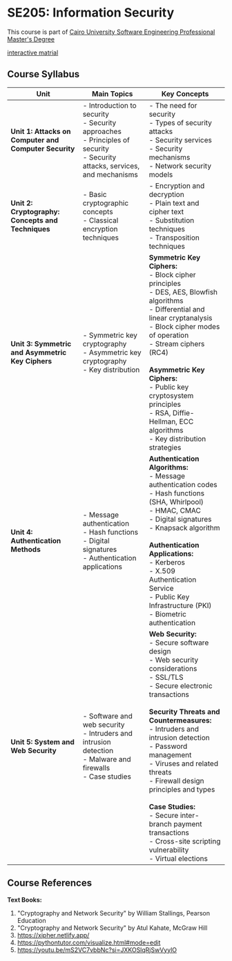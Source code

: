 # SE205: Information Security

This course is part of [Cairo University Software Engineering Professional Master's Degree](https://github.com/astral-fate/Cairo-University-Software-Engineering-Professional-Master-s-Degree) 

[interactive matrial](https://astral-fate.github.io/SE205-Information-Security/)
## Course Syllabus

| Unit | Main Topics | Key Concepts |
|------|-------------|--------------|
| **Unit 1: Attacks on Computer and Computer Security** | - Introduction to security<br>- Security approaches<br>- Principles of security<br>- Security attacks, services, and mechanisms | - The need for security<br>- Types of security attacks<br>- Security services<br>- Security mechanisms<br>- Network security models |
| **Unit 2: Cryptography: Concepts and Techniques** | - Basic cryptographic concepts<br>- Classical encryption techniques | - Encryption and decryption<br>- Plain text and cipher text<br>- Substitution techniques<br>- Transposition techniques |
| **Unit 3: Symmetric and Asymmetric Key Ciphers** | - Symmetric key cryptography<br>- Asymmetric key cryptography<br>- Key distribution | **Symmetric Key Ciphers:**<br>- Block cipher principles<br>- DES, AES, Blowfish algorithms<br>- Differential and linear cryptanalysis<br>- Block cipher modes of operation<br>- Stream ciphers (RC4)<br><br>**Asymmetric Key Ciphers:**<br>- Public key cryptosystem principles<br>- RSA, Diffie-Hellman, ECC algorithms<br>- Key distribution strategies |
| **Unit 4: Authentication Methods** | - Message authentication<br>- Hash functions<br>- Digital signatures<br>- Authentication applications | **Authentication Algorithms:**<br>- Message authentication codes<br>- Hash functions (SHA, Whirlpool)<br>- HMAC, CMAC<br>- Digital signatures<br>- Knapsack algorithm<br><br>**Authentication Applications:**<br>- Kerberos<br>- X.509 Authentication Service<br>- Public Key Infrastructure (PKI)<br>- Biometric authentication |
| **Unit 5: System and Web Security** | - Software and web security<br>- Intruders and intrusion detection<br>- Malware and firewalls<br>- Case studies | **Web Security:**<br>- Secure software design<br>- Web security considerations<br>- SSL/TLS<br>- Secure electronic transactions<br><br>**Security Threats and Countermeasures:**<br>- Intruders and intrusion detection<br>- Password management<br>- Viruses and related threats<br>- Firewall design principles and types<br><br>**Case Studies:**<br>- Secure inter-branch payment transactions<br>- Cross-site scripting vulnerability<br>- Virtual elections |

## Course References

**Text Books:**
1. "Cryptography and Network Security" by William Stallings, Pearson Education
2. "Cryptography and Network Security" by Atul Kahate, McGraw Hill
3. https://xipher.netlify.app/
4. https://pythontutor.com/visualize.html#mode=edit
5. https://youtu.be/mS2VC7vbbNc?si=JXKOSlqRjSwVyylO
